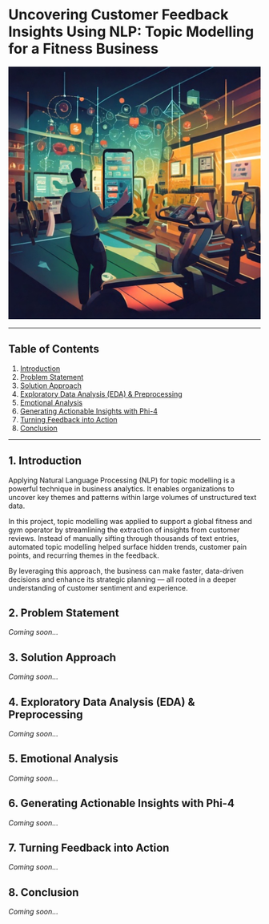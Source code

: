 # Uncovering Customer Feedback Insights Using NLP: Topic Modelling for a Fitness Business

![Project Banner](Images/Uncovering%20Customer%20Feedback%20Insights%20Using%20NLP-%20Topic%20Modelling%20.jpg)


---


## Table of Contents

1. [Introduction](#1-introduction)  
2. [Problem Statement](#2-problem-statement)  
3. [Solution Approach](#3-solution-approach)  
4. [Exploratory Data Analysis (EDA) & Preprocessing](#4-exploratory-data-analysis-eda--preprocessing)  
5. [Emotional Analysis](#5-emotional-analysis)  
6. [Generating Actionable Insights with Phi-4](#6-generating-actionable-insights-with-phi-4)  
7. [Turning Feedback into Action](#7-turning-feedback-into-action)  
8. [Conclusion](#8-conclusion)

---
## 1. Introduction

Applying Natural Language Processing (NLP) for topic modelling is a powerful technique in business analytics. It enables organizations to uncover key themes and patterns within large volumes of unstructured text data.

In this project, topic modelling was applied to support a global fitness and gym operator by streamlining the extraction of insights from customer reviews. Instead of manually sifting through thousands of text entries, automated topic modelling helped surface hidden trends, customer pain points, and recurring themes in the feedback.

By leveraging this approach, the business can make faster, data-driven decisions and enhance its strategic planning — all rooted in a deeper understanding of customer sentiment and experience.


## 2. Problem Statement
*Coming soon...*

## 3. Solution Approach
*Coming soon...*

## 4. Exploratory Data Analysis (EDA) & Preprocessing
*Coming soon...*

## 5. Emotional Analysis
*Coming soon...*

## 6. Generating Actionable Insights with Phi-4
*Coming soon...*

## 7. Turning Feedback into Action
*Coming soon...*

## 8. Conclusion
*Coming soon...*
